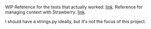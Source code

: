 WIP
Reference for the tests that actually worked: [link](https://pytest-with-eric.com/api-testing/pytest-api-testing-2/).
Reference for managing context with Strawberry: [link](https://www.ricdelgado.com/articles/17-building-fastapi-strawberry-nextjs-rsc-pt3/).

I should have a strings.py ideally, but it's not the focus of this project.
